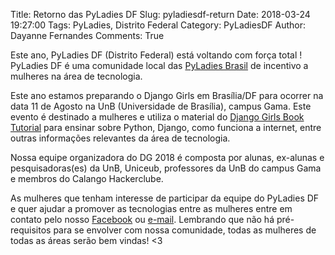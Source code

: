 Title: Retorno das PyLadies DF
Slug: pyladiesdf-return
Date: 2018-03-24 19:27:00
Tags: PyLadies, Distrito Federal
Category: PyLadiesDF
Author: Dayanne Fernandes
Comments: True

Este ano, PyLadies DF (Distrito Federal) está voltando com força total ! PyLadies DF é uma comunidade local das [PyLadies Brasil][pyladiesbrasil] de incentivo a mulheres na área de tecnologia.

Este ano estamos preparando o Django Girls em Brasília/DF para ocorrer na data 11 de Agosto na UnB (Universidade de Brasília), campus Gama. Este evento é destinado a mulheres e utiliza o material do [Django Girls Book Tutorial][django_girls] para ensinar sobre Python, Django, como funciona a internet, entre outras informações relevantes da área de tecnologia.

Nossa equipe organizadora do DG 2018 é composta por alunas, ex-alunas e pesquisadoras(es) da UnB, Uniceub, professores da UnB do campus Gama e membros do Calango Hackerclube.

As mulheres que tenham interesse de participar da equipe do PyLadies DF e quer ajudar a promover as tecnologias entre as mulheres entre em contato pelo nosso [Facebook][facebook] ou [e-mail][email]. Lembrando que não há pré-requisitos para se envolver com nossa comunidade, todas as mulheres de todas as áreas serão bem vindas! <3

[django_girls]: https://tutorial.djangogirls.org/pt/
[facebook]: https://www.facebook.com/pyladiesdf
[email]: brasilia@pyladies.com
[pyladiesbrasil]:https://http://brasil.pyladies.com/

